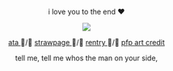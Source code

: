 <p align="center"> i love you to the end ♥︎ </p>

<div align="center">
  <img src="https://i.postimg.cc/4xyNhXs0/Untitled681-20251020205920.png">
</div>
<p align="center"> <a href= "https://lluc.atabook.org/"> ata </a> ᲼/᲼ <a href= "https://tjjkn.straw.page"> strawpage </a> ᲼/᲼ <a href= "https://rentry.co/mihawk-"> rentry </a> ᲼/᲼ <a href= "https://x.com/d1ewild"> pfp art credit </a> </p>

<p align="center"> tell me, tell me whos the man on your side, </p>
